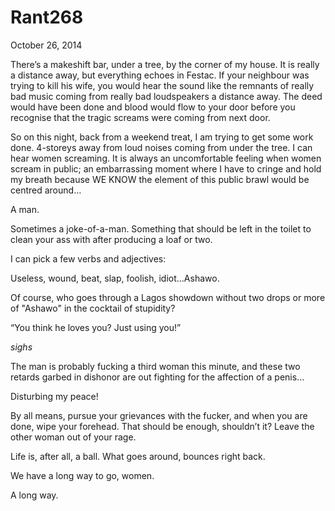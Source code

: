 # Rant268


October 26, 2014

There’s a makeshift bar, under a tree, by the corner of my house. It is really a distance away, but everything echoes in Festac. If your neighbour was trying to kill his wife, you would hear the sound like the remnants of really bad music coming from really bad loudspeakers a distance away. The deed would have been done and blood would flow to your door before you recognise that the tragic screams were coming from next door.

So on this night, back from a weekend treat, I am trying to get some work done. 4-storeys away from loud noises coming from under the tree. I can hear women screaming. It is always an uncomfortable feeling when women scream in public; an embarrassing moment where I have to cringe and hold my breath because WE KNOW the element of this public brawl would be centred around…

A man.

Sometimes a joke-of-a-man. Something that should be left in the toilet to clean your ass with after producing a loaf or two.

I can pick a few verbs and adjectives:

Useless, wound, beat, slap, foolish, idiot…Ashawo.

Of course, who goes through a Lagos showdown without two drops or more of "Ashawo" in the cocktail of stupidity?

“You think he loves you? Just using you!”

*sighs*

The man is probably fucking a third woman this minute, and these two retards garbed in dishonor are out fighting for the affection of a penis…

Disturbing my peace!

By all means, pursue your grievances with the fucker, and when you are done, wipe your forehead. That should be enough, shouldn’t it? Leave the other woman out of your rage. 

Life is, after all, a ball. What goes around, bounces right back.

We have a long way to go, women.

A long way.